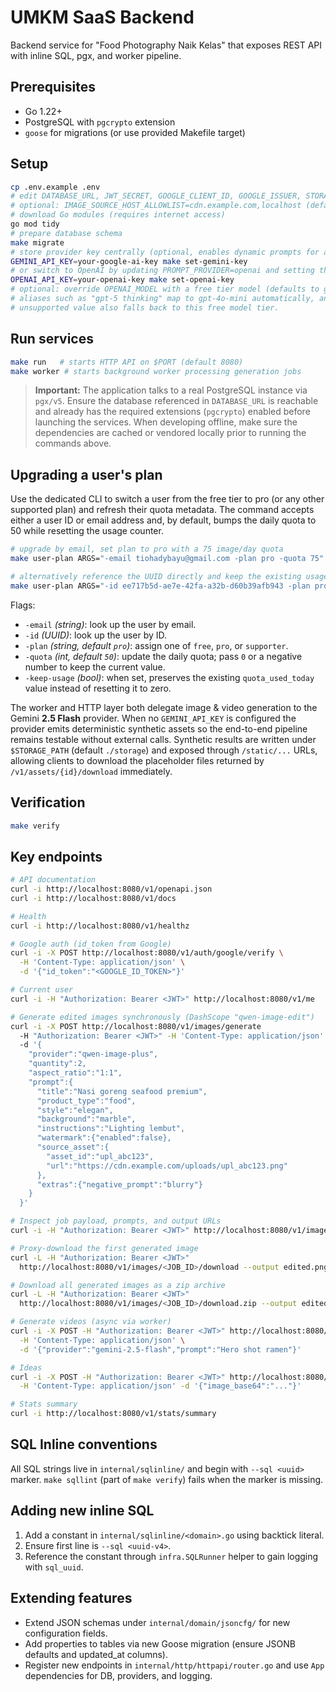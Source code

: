 # UMKM SaaS Backend

Backend service for "Food Photography Naik Kelas" that exposes REST API with inline SQL, pgx, and worker pipeline.

## Prerequisites
- Go 1.22+
- PostgreSQL with `pgcrypto` extension
- `goose` for migrations (or use provided Makefile target)

## Setup
```bash
cp .env.example .env
# edit DATABASE_URL, JWT_SECRET, GOOGLE_CLIENT_ID, GOOGLE_ISSUER, STORAGE_BASE_URL, STORAGE_PATH
# optional: IMAGE_SOURCE_HOST_ALLOWLIST=cdn.example.com,localhost (defaults to STORAGE_BASE_URL host)
# download Go modules (requires internet access)
go mod tidy
# prepare database schema
make migrate
# store provider key centrally (optional, enables dynamic prompts for all users)
GEMINI_API_KEY=your-google-ai-key make set-gemini-key
# or switch to OpenAI by updating PROMPT_PROVIDER=openai and setting the key
OPENAI_API_KEY=your-openai-key make set-openai-key
# optional: override OPENAI_MODEL with a free tier model (defaults to gpt-4o-mini).
# aliases such as "gpt-5 thinking" map to gpt-4o-mini automatically, and any
# unsupported value also falls back to this free model tier.
```

## Run services
```bash
make run   # starts HTTP API on $PORT (default 8080)
make worker # starts background worker processing generation jobs
```

> **Important:** The application talks to a real PostgreSQL instance via
> `pgx/v5`. Ensure the database referenced in `DATABASE_URL` is reachable and
> already has the required extensions (`pgcrypto`) enabled before launching the
> services. When developing offline, make sure the dependencies are cached or
> vendored locally prior to running the commands above.

## Upgrading a user's plan

Use the dedicated CLI to switch a user from the free tier to pro (or any other
supported plan) and refresh their quota metadata. The command accepts either a
user ID or email address and, by default, bumps the daily quota to 50 while
resetting the usage counter.

```bash
# upgrade by email, set plan to pro with a 75 image/day quota
make user-plan ARGS="-email tiohadybayu@gmail.com -plan pro -quota 75"

# alternatively reference the UUID directly and keep the existing usage tally
make user-plan ARGS="-id ee717b5d-ae7e-42fa-a32b-d60b39afb943 -plan pro -keep-usage"
```

Flags:

- `-email` *(string)*: look up the user by email.
- `-id` *(UUID)*: look up the user by ID.
- `-plan` *(string, default `pro`)*: assign one of `free`, `pro`, or `supporter`.
- `-quota` *(int, default `50`)*: update the daily quota; pass `0` or a negative
  number to keep the current value.
- `-keep-usage` *(bool)*: when set, preserves the existing
  `quota_used_today` value instead of resetting it to zero.

The worker and HTTP layer both delegate image & video generation to the
Gemini **2.5 Flash** provider. When no `GEMINI_API_KEY` is configured the
provider emits deterministic synthetic assets so the end-to-end pipeline remains
testable without external calls. Synthetic results are written under
`$STORAGE_PATH` (default `./storage`) and exposed through `/static/...` URLs,
allowing clients to download the placeholder files returned by
`/v1/assets/{id}/download` immediately.

## Verification
```bash
make verify
```

## Key endpoints
```bash
# API documentation
curl -i http://localhost:8080/v1/openapi.json
curl -i http://localhost:8080/v1/docs

# Health
curl -i http://localhost:8080/v1/healthz

# Google auth (id_token from Google)
curl -i -X POST http://localhost:8080/v1/auth/google/verify \
  -H 'Content-Type: application/json' \
  -d '{"id_token":"<GOOGLE_ID_TOKEN>"}'

# Current user
curl -i -H "Authorization: Bearer <JWT>" http://localhost:8080/v1/me

# Generate edited images synchronously (DashScope "qwen-image-edit")
curl -i -X POST http://localhost:8080/v1/images/generate 
  -H "Authorization: Bearer <JWT>" -H 'Content-Type: application/json' 
  -d '{
    "provider":"qwen-image-plus",
    "quantity":2,
    "aspect_ratio":"1:1",
    "prompt":{
      "title":"Nasi goreng seafood premium",
      "product_type":"food",
      "style":"elegan",
      "background":"marble",
      "instructions":"Lighting lembut",
      "watermark":{"enabled":false},
      "source_asset":{
        "asset_id":"upl_abc123",
        "url":"https://cdn.example.com/uploads/upl_abc123.png"
      },
      "extras":{"negative_prompt":"blurry"}
    }
  }'

# Inspect job payload, prompts, and output URLs
curl -i -H "Authorization: Bearer <JWT>" http://localhost:8080/v1/images/jobs/<JOB_ID>

# Proxy-download the first generated image
curl -L -H "Authorization: Bearer <JWT>" 
  http://localhost:8080/v1/images/<JOB_ID>/download --output edited.png

# Download all generated images as a zip archive
curl -L -H "Authorization: Bearer <JWT>" 
  http://localhost:8080/v1/images/<JOB_ID>/download.zip --output edited.zip

# Generate videos (async via worker)
curl -i -X POST -H "Authorization: Bearer <JWT>" http://localhost:8080/v1/videos/generate \
  -H 'Content-Type: application/json' \
  -d '{"provider":"gemini-2.5-flash","prompt":"Hero shot ramen"}'

# Ideas
curl -i -X POST -H "Authorization: Bearer <JWT>" http://localhost:8080/v1/ideas/from-image \
  -H 'Content-Type: application/json' -d '{"image_base64":"..."}'

# Stats summary
curl -i http://localhost:8080/v1/stats/summary
```

## SQL Inline conventions
All SQL strings live in `internal/sqlinline/` and begin with `--sql <uuid>` marker. `make sqllint` (part of `make verify`) fails when the marker is missing.

## Adding new inline SQL
1. Add a constant in `internal/sqlinline/<domain>.go` using backtick literal.
2. Ensure first line is `--sql <uuid-v4>`.
3. Reference the constant through `infra.SQLRunner` helper to gain logging with `sql_uuid`.

## Extending features
- Extend JSON schemas under `internal/domain/jsoncfg/` for new configuration fields.
- Add properties to tables via new Goose migration (ensure JSONB defaults and updated_at columns).
- Register new endpoints in `internal/http/httpapi/router.go` and use `App` dependencies for DB, providers, and logging.

